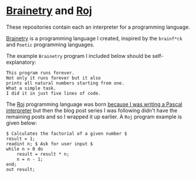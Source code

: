 # [Brainetry] and [Roj]

These repositories contain each an interpreter for a programming language.

[Brainetry] is a programming language I created, inspired by the `brainf*ck` and `Poetic` programming languages.

The example `Brainetry` program I included below should be self-explanatory:

```
This program runs forever.
Not only it runs forever but it also
prints all natural numbers starting from one.
What a simple task.
I did it in just five lines of code.
```

The [Roj] programming language was born [because I was writing a Pascal interpreter][roj-post] but then the blog post series I was following didn't have the remaining posts and so I wrapped it up earlier. A `Roj` program example is given below:

```
$ Calculates the factorial of a given number $
result = 1;
readint n; $ Ask for user input $
while n > 0 do
    result = result * n;
    n = n - 1;
end;
out result;
```

[Brainetry]: https://github.com/RojerGS/Brainetry
[Roj]: https://github.com/RojerGS/Roj
[roj-post]: ../../blog/creating-programming-language-from-scratch
